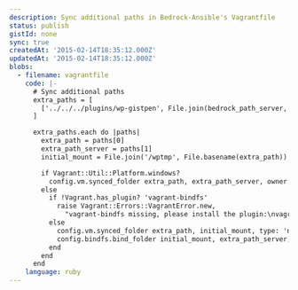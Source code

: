 ```yaml
---
description: Sync additional paths in Bedrock-Ansible's Vagrantfile
status: publish
gistId: none
sync: true
createdAt: '2015-02-14T18:35:12.000Z'
updatedAt: '2015-02-14T18:35:12.000Z'
blobs:
  - filename: vagrantfile
    code: |-
      # Sync additional paths
      extra_paths = [
        ['../../../plugins/wp-gistpen', File.join(bedrock_path_server, 'web/app/plugins/wp-gistpen')]
      ]

      extra_paths.each do |paths|
        extra_path = paths[0]
        extra_path_server = paths[1]
        initial_mount = File.join('/wptmp', File.basename(extra_path))

        if Vagrant::Util::Platform.windows?
          config.vm.synced_folder extra_path, extra_path_server, owner: 'vagrant', group: 'www-data', mount_options: ['dmode=776', 'fmode=775']
        else
          if !Vagrant.has_plugin? 'vagrant-bindfs'
            raise Vagrant::Errors::VagrantError.new,
              "vagrant-bindfs missing, please install the plugin:\nvagrant plugin install vagrant-bindfs"
          else
            config.vm.synced_folder extra_path, initial_mount, type: 'nfs'
            config.bindfs.bind_folder initial_mount, extra_path_server, u: 'vagrant', g: 'www-data'
          end
        end
      end
    language: ruby
---
```


